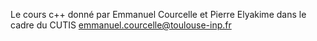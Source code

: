 Le cours c++ donné par Emmanuel Courcelle et Pierre Elyakime dans le cadre du CUTIS
emmanuel.courcelle@toulouse-inp.fr


